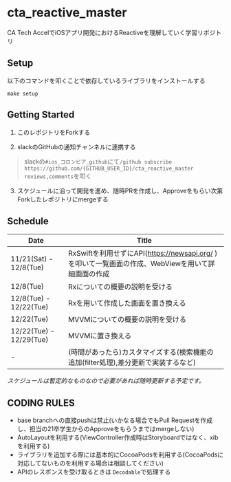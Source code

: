 # cta_reactive_master

CA Tech AccelでiOSアプリ開発におけるReactiveを理解していく学習リポジトリ

## Setup

以下のコマンドを叩くことで依存しているライブラリをインストールする

```
make setup
```

## Getting Started

1. このレポジトリをForkする

2. slackのGitHubの通知チャンネルに連携する

> slackの`#ios_コロンビア_github`にて`/github subscribe https://github.com/{GITHUB_USER_ID}/cta_reactive_master reviews,comments`を叩く

3. スケジュールに沿って開発を進め、随時PRを作成し、Approveをもらい次第Forkしたレポジトリにmergeする

## Schedule

| Date | Title |
| ------------- | ------------- |
| 11/21(Sat) - 12/8(Tue) | RxSwiftを利用せずにAPI(https://newsapi.org/ )を叩いて一覧画面の作成、WebViewを用いて詳細画面の作成 |
| 12/8(Tue) | Rxについての概要の説明を受ける |
| 12/8(Tue) - 12/22(Tue) | Rxを用いて作成した画面を置き換える |
| 12/22(Tue) | MVVMについての概要の説明を受ける |
| 12/22(Tue) - 12/29(Tue) | MVVMに置き換える |
| - | (時間があったら)カスタマイズする(検索機能の追加(filter処理),差分更新で実装するなど) |

*スケジュールは暫定的なものなので必要があれば随時更新する予定です。*

## CODING RULES

- base branchへの直接pushは禁止(いかなる場合でもPull Requestを作成し、担当の21卒学生からのApproveをもらうまではmergeしない)
- AutoLayoutを利用する(ViewController作成時はStoryboardではなく、xibを利用する)
- ライブラリを追加する際には基本的にCocoaPodsを利用する(CocoaPodsに対応してないものを利用する場合は相談してください)
- APIのレスポンスを受け取るときは `Decodable`で処理する
